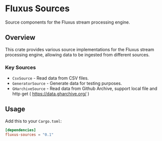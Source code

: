 # Fluxus Sources

Source components for the Fluxus stream processing engine.

## Overview

This crate provides various source implementations for the Fluxus stream processing engine, allowing data to be ingested from different sources.

### Key Sources
- `CsvSource` - Read data from CSV files.
- `GeneratorSource` - Generate data for testing purposes.
- `GHarchiveSource` - Read data from Github Archive, support local file and http get ( https://data.gharchive.org/  )

## Usage

Add this to your `Cargo.toml`:

```toml
[dependencies]
fluxus-sources = "0.1"
```